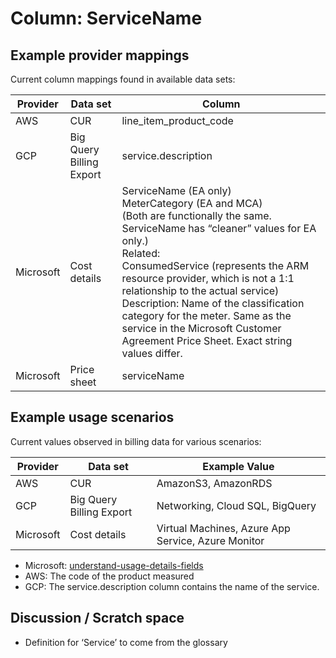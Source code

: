 # Column: ServiceName

## Example provider mappings

Current column mappings found in available data sets:

| Provider  | Data set                 | Column                                                    |
|-----------|--------------------------|-----------------------------------------------------------|
| AWS       | CUR                      | line_item_product_code                                    |
| GCP       | Big Query Billing Export | service.description                                       |
| Microsoft | Cost details             | ServiceName (EA only)<br>MeterCategory (EA and MCA)<br>(Both are functionally the same. ServiceName has “cleaner” values for EA only.)<br>Related:<br>ConsumedService (represents the ARM resource provider, which is not a 1:1 relationship to the actual service)<br>Description: Name of the classification category for the meter. Same as the service in the Microsoft Customer Agreement Price Sheet. Exact string values differ. |
| Microsoft | Price sheet              | serviceName                                               |                                                                                                                                                                 |

## Example usage scenarios

Current values observed in billing data for various scenarios:

| Provider  | Data set                 | Example Value                                      |
|-----------|--------------------------|----------------------------------------------------|
| AWS       | CUR                      | AmazonS3, AmazonRDS                                |
| GCP       | Big Query Billing Export | Networking, Cloud SQL, BigQuery                    |
| Microsoft | Cost details             | Virtual Machines, Azure App Service, Azure Monitor |

- Microsoft: [understand-usage-details-fields](https://learn.microsoft.com/en-us/azure/cost-management-billing/automate/understand-usage-details-fields)
- AWS: The code of the product measured
- GCP: The service.description column contains the name of the service.

## Discussion / Scratch space

- Definition for ‘Service’ to come from the glossary
